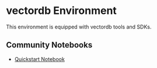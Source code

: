 
# vectordb Environment

This environment is equipped with vectordb tools and SDKs.

## Community Notebooks

- [Quickstart Notebook](./quickstart.ipynb)
